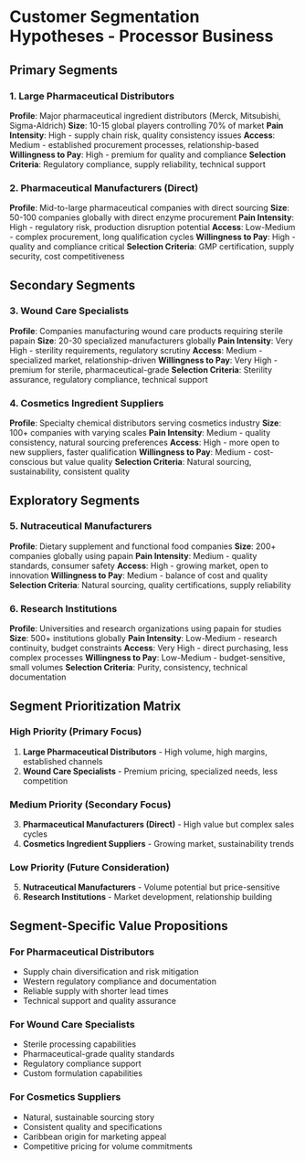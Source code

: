 # Customer Segmentation Hypotheses - Processor Business

## Primary Segments

### 1. Large Pharmaceutical Distributors
**Profile**: Major pharmaceutical ingredient distributors (Merck, Mitsubishi, Sigma-Aldrich)
**Size**: 10-15 global players controlling 70% of market
**Pain Intensity**: High - supply chain risk, quality consistency issues
**Access**: Medium - established procurement processes, relationship-based
**Willingness to Pay**: High - premium for quality and compliance
**Selection Criteria**: Regulatory compliance, supply reliability, technical support

### 2. Pharmaceutical Manufacturers (Direct)
**Profile**: Mid-to-large pharmaceutical companies with direct sourcing
**Size**: 50-100 companies globally with direct enzyme procurement
**Pain Intensity**: High - regulatory risk, production disruption potential
**Access**: Low-Medium - complex procurement, long qualification cycles
**Willingness to Pay**: High - quality and compliance critical
**Selection Criteria**: GMP certification, supply security, cost competitiveness

## Secondary Segments

### 3. Wound Care Specialists
**Profile**: Companies manufacturing wound care products requiring sterile papain
**Size**: 20-30 specialized manufacturers globally
**Pain Intensity**: Very High - sterility requirements, regulatory scrutiny
**Access**: Medium - specialized market, relationship-driven
**Willingness to Pay**: Very High - premium for sterile, pharmaceutical-grade
**Selection Criteria**: Sterility assurance, regulatory compliance, technical support

### 4. Cosmetics Ingredient Suppliers
**Profile**: Specialty chemical distributors serving cosmetics industry
**Size**: 100+ companies with varying scales
**Pain Intensity**: Medium - quality consistency, natural sourcing preferences
**Access**: High - more open to new suppliers, faster qualification
**Willingness to Pay**: Medium - cost-conscious but value quality
**Selection Criteria**: Natural sourcing, sustainability, consistent quality

## Exploratory Segments

### 5. Nutraceutical Manufacturers
**Profile**: Dietary supplement and functional food companies
**Size**: 200+ companies globally using papain
**Pain Intensity**: Medium - quality standards, consumer safety
**Access**: High - growing market, open to innovation
**Willingness to Pay**: Medium - balance of cost and quality
**Selection Criteria**: Natural sourcing, quality certifications, supply reliability

### 6. Research Institutions
**Profile**: Universities and research organizations using papain for studies
**Size**: 500+ institutions globally
**Pain Intensity**: Low-Medium - research continuity, budget constraints
**Access**: Very High - direct purchasing, less complex processes
**Willingness to Pay**: Low-Medium - budget-sensitive, small volumes
**Selection Criteria**: Purity, consistency, technical documentation

## Segment Prioritization Matrix

### High Priority (Primary Focus)
1. **Large Pharmaceutical Distributors** - High volume, high margins, established channels
2. **Wound Care Specialists** - Premium pricing, specialized needs, less competition

### Medium Priority (Secondary Focus)
3. **Pharmaceutical Manufacturers (Direct)** - High value but complex sales cycles
4. **Cosmetics Ingredient Suppliers** - Growing market, sustainability trends

### Low Priority (Future Consideration)
5. **Nutraceutical Manufacturers** - Volume potential but price-sensitive
6. **Research Institutions** - Market development, relationship building

## Segment-Specific Value Propositions

### For Pharmaceutical Distributors
- Supply chain diversification and risk mitigation
- Western regulatory compliance and documentation
- Reliable supply with shorter lead times
- Technical support and quality assurance

### For Wound Care Specialists
- Sterile processing capabilities
- Pharmaceutical-grade quality standards
- Regulatory compliance support
- Custom formulation capabilities

### For Cosmetics Suppliers
- Natural, sustainable sourcing story
- Consistent quality and specifications
- Caribbean origin for marketing appeal
- Competitive pricing for volume commitments
